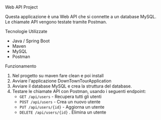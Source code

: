 Web API Project

Questa applicazione è una Web API che si connette a un database MySQL.  
Le chiamate API vengono testate tramite Postman.

 Tecnologie Utilizzate
- Java / Spring Boot
- Maven
- MySQL
- Postman

Funzionamento
1. Nel progetto su maven fare clean e poi install
2. Avviare l'applicazione DownTownTourApplication
3. Avviare il database MySQL e crea la struttura del database.
4. Testare le chiamate API con Postman, usando i seguenti endpoint:
   - `GET /api/users` - Recupera tutti gli utenti
   - `POST /api/users` - Crea un nuovo utente
   - `PUT /api/users/{id}` - Aggiorna un utente
   - `DELETE /api/users/{id}` . Elimina un utente
